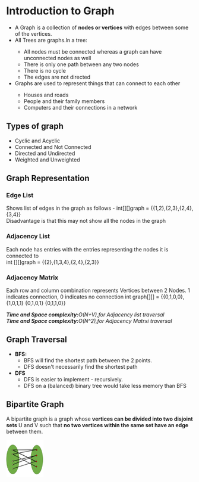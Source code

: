 <!DOCTYPE html>
<html>
<head>
</head>

<body>
    <h1>Introduction to Graph</h1>
    <ul>
        <li>A Graph is a collection of <b>nodes or vertices</b> with edges between some of the vertices.</li>
        <li>All Trees are graphs.In a tree:</li>
        <ul>
            <li>All nodes must be connected whereas a graph can have unconnected nodes as well</li>
            <li>There is only one path between any two nodes </li>
            <li>There is no cycle </li>
            <li>The edges are not directed </li> 
        </ul>
        <li>Graphs are used to represent things that can connect to each other</li>
        <ul>
            <li>Houses and roads</li>
            <li>People and their family members </li>
            <li>Computers and their connections in a network</li>
        </ul>
    </ul>
    <h2>Types of graph</h2>
    <ul>
        <li>Cyclic and Acyclic</li>
        <li>Connected and Not Connected</li>
        <li>Directed and Undirected</li>
        <li>Weighted and Unweighted</li>
    </ul>
    <h2>Graph Representation</h2>
    <p>
        <h3>Edge List</h3>
        <p>Shows list of edges in the graph as follows - int[][]graph = {{1,2},{2,3},{2,4},{3,4}}<br>
        Disadvantage is that this may not show all the nodes in the graph</p>
        <h3>Adjacency List</h3>
        <p>Each node has entries with the entries representing the nodes it is connected to<br>
        int [][]graph = {{2},{1,3,4},{2,4},{2,3}}</p>
        <h3>Adjacency Matrix</h3>
        <p>Each row and column combination represents Vertices between 2 Nodes. 
            1 indicates connection, 0 indicates no connection 
        int graph[][] = {{0,1,0,0},
                         {1,0,1,1}       
                         {0,1,0,1}
                         {0,1,1,0}}
        </p>
        <i><b>Time and Space complexity:</b>O(N+V),for Adjacency list traversal</br></i>
        <i><b>Time and Space complexity:</b>O(N^2),for Adjacency Matrxi traversal</i>
        <h2>Graph Traversal</h2>
        <ul>
            <li><b>BFS:</b>
            <ul>
                <li>BFS will find the shortest path between the 2 points.</li>
                <li>DFS doesn't necessarily find the shortest path</li>
            </ul>
            </li>
            <li><b>DFS</b>
            <ul>
                <li>DFS is easier to implement - recursively.</li>
                <li>DFS on a (balanced) binary tree would take less memory than BFS</li>
            </ul>
            </li>
        </ul>
        <h2>Bipartite Graph</h2>
        <p>A bipartite graph is a graph whose <b>vertices can be divided into two disjoint sets</b> U and V such that <b>no two vertices within the same set have an edge</b> between them.
        </p>
        <img src = "bipartitegraph.jpg" height = "100px" width = "100px">
   </p>
</body>

</html>